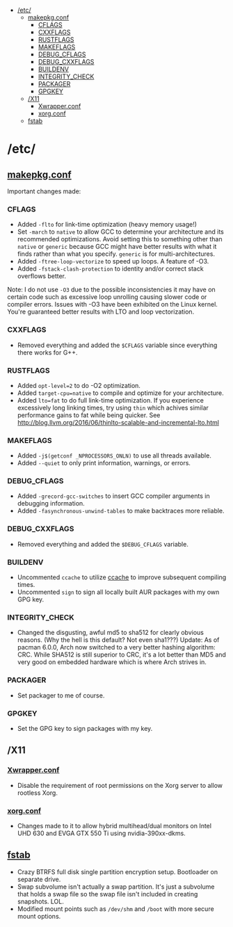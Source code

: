 - [/etc/](#etc)
  - [makepkg.conf](#makepkgconf)
    - [CFLAGS](#cflags)
    - [CXXFLAGS](#cxxflags)
    - [RUSTFLAGS](#rustflags)
    - [MAKEFLAGS](#makeflags)
    - [DEBUG_CFLAGS](#debug_cflags)
    - [DEBUG_CXXFLAGS](#debug_cxxflags)
    - [BUILDENV](#buildenv)
    - [INTEGRITY_CHECK](#integrity_check)
    - [PACKAGER](#packager)
    - [GPGKEY](#gpgkey)
  - [/X11](#x11)
    - [Xwrapper.conf](#xwrapperconf)
    - [xorg.conf](#xorgconf)
  - [fstab](#fstab)

# /etc/

## [makepkg.conf](makepkg.conf)

Important changes made:

### CFLAGS
- Added `-flto` for link-time optimization (heavy memory usage!)
- Set `-march` to `native` to allow GCC to determine your architecture and its recommended optimizations. Avoid setting this to something other than `native` or `generic` because GCC might have better results with what it finds rather than what you specify. `generic` is for multi-architectures.
- Added `-ftree-loop-vectorize` to speed up loops. A feature of -O3.
- Added `-fstack-clash-protection` to identity and\/or correct stack overflows better.

Note: I do not use `-O3` due to the possible inconsistencies it may have on certain code such as excessive loop unrolling causing slower code or compiler errors. Issues with -O3 have been exhibited on the Linux kernel. You're guaranteed better results with LTO and loop vectorization.

### CXXFLAGS
- Removed everything and added the `$CFLAGS` variable since everything there works for G++.

### RUSTFLAGS
- Added `opt-level=2` to do -O2 optimization.
- Added `target-cpu=native` to compile and optimize for your architecture.
- Added `lto=fat` to do full link-time optimization. If you experience excessively long linking times, try using `thin` which achives similar performance gains to fat while being quicker. See http://blog.llvm.org/2016/06/thinlto-scalable-and-incremental-lto.html

### MAKEFLAGS
- Added `-j$(getconf _NPROCESSORS_ONLN)` to use all threads available.
- Added `--quiet` to only print information, warnings, or errors.

### DEBUG_CFLAGS
- Added `-grecord-gcc-switches` to insert GCC compiler arguments in debugging information.
- Added `-fasynchronous-unwind-tables` to make backtraces more reliable.

### DEBUG_CXXFLAGS
- Removed everything and added the `$DEBUG_CFLAGS` variable.

### BUILDENV
- Uncommented `ccache` to utilize [ccache](https://wiki.archlinux.org/title/Ccache) to improve subsequent compiling times.
- Uncommented `sign` to sign all locally built AUR packages with my own GPG key.

### INTEGRITY_CHECK
- Changed the disgusting, awful md5 to sha512 for clearly obvious reasons. (Why the hell is this default? Not even sha1???)
Update: As of pacman 6.0.0, Arch now switched to a very better hashing algorithm: CRC. While SHA512 is still superior to CRC, it's a lot better than MD5 and very good on embedded hardware which is where Arch strives in.

### PACKAGER
- Set packager to me of course.

### GPGKEY
- Set the GPG key to sign packages with my key.

## /X11

### [Xwrapper.conf](X11/Xwrapper.conf)
- Disable the requirement of root permissions on the Xorg server to allow rootless Xorg.

### [xorg.conf](X11/xorg.conf)
- Changes made to it to allow hybrid multihead\/dual monitors on Intel UHD 630 and EVGA GTX 550 Ti using nvidia-390xx-dkms.

## [fstab](fstab)
- Crazy BTRFS full disk single partition encryption setup. Bootloader on separate drive.
- Swap subvolume isn't actually a swap partition. It's just a subvolume that holds a swap file so the swap file isn't included in creating snapshots. LOL.
- Modified mount points such as `/dev/shm` and `/boot` with more secure mount options.
